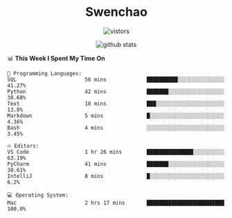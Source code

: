 <h1 align="center">Swenchao</h3>

<p align="center">
  <img src="https://visitor-badge.glitch.me/badge?page_id=Swenchao" alt="vistors" />
</p>

<p align="center">
  <img src="https://github-readme-stats.vercel.app/api?username=Swenchao&count_private=true&show_icons=true&theme=vue-dark&hide_title=true" alt="github stats" />
</p>

<!--START_SECTION:waka-->
📊 **This Week I Spent My Time On** 

```text
💬 Programming Languages: 
SQL                      56 mins             ██████████░░░░░░░░░░░░░░░   41.27% 
Python                   42 mins             ███████░░░░░░░░░░░░░░░░░░   30.68% 
Text                     18 mins             ███░░░░░░░░░░░░░░░░░░░░░░   13.8% 
Markdown                 5 mins              █░░░░░░░░░░░░░░░░░░░░░░░░   4.36% 
Bash                     4 mins              ░░░░░░░░░░░░░░░░░░░░░░░░░   3.45%

🔥 Editors: 
VS Code                  1 hr 26 mins        ███████████████░░░░░░░░░░   63.19% 
PyCharm                  41 mins             ███████░░░░░░░░░░░░░░░░░░   30.61% 
IntelliJ                 8 mins              █░░░░░░░░░░░░░░░░░░░░░░░░   6.2%

💻 Operating System: 
Mac                      2 hrs 17 mins       █████████████████████████   100.0%

```


<!--END_SECTION:waka-->
